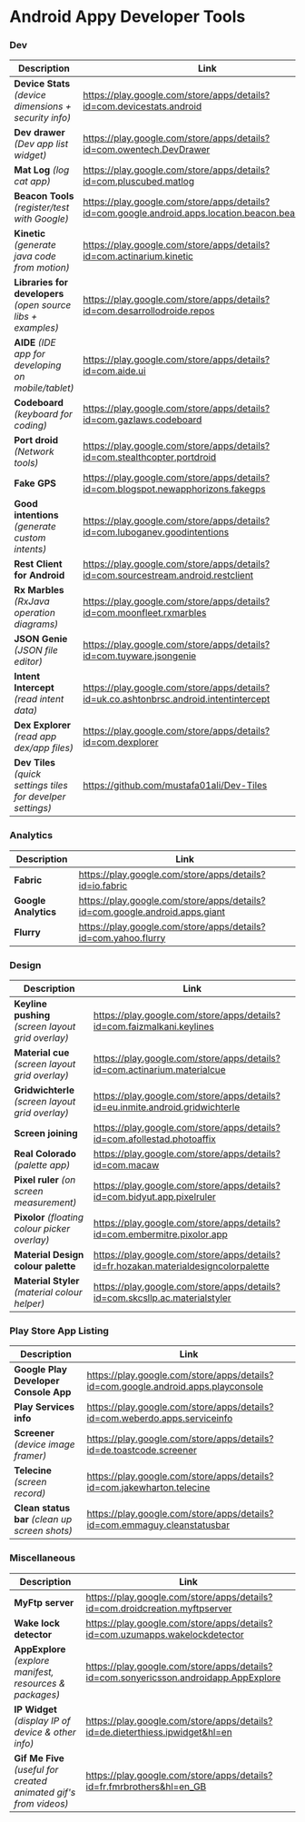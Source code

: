 # Android Appy Developer Tools

### Dev
| Description | Link |
| --- | --- |
| **Device Stats** *(device dimensions + security info)* | https://play.google.com/store/apps/details?id=com.devicestats.android | 
| **Dev drawer** *(Dev app list widget)* | https://play.google.com/store/apps/details?id=com.owentech.DevDrawer |
| **Mat Log** *(log cat app)* | https://play.google.com/store/apps/details?id=com.pluscubed.matlog |
| **Beacon Tools** *(register/test with Google)* | https://play.google.com/store/apps/details?id=com.google.android.apps.location.beacon.beacontools |
| **Kinetic** *(generate java code from motion)* | https://play.google.com/store/apps/details?id=com.actinarium.kinetic | 
| **Libraries for developers** *(open source libs + examples)* | https://play.google.com/store/apps/details?id=com.desarrollodroide.repos |
| **AIDE** *(IDE app for developing on mobile/tablet)* | https://play.google.com/store/apps/details?id=com.aide.ui | 
| **Codeboard** *(keyboard for coding)* | https://play.google.com/store/apps/details?id=com.gazlaws.codeboard | 
| **Port droid** *(Network tools)* | https://play.google.com/store/apps/details?id=com.stealthcopter.portdroid |
| **Fake GPS** | https://play.google.com/store/apps/details?id=com.blogspot.newapphorizons.fakegps |
| **Good intentions** *(generate custom intents)* | https://play.google.com/store/apps/details?id=com.luboganev.goodintentions |
| **Rest Client for Android** | https://play.google.com/store/apps/details?id=com.sourcestream.android.restclient |
| **Rx Marbles** *(RxJava operation diagrams)* | https://play.google.com/store/apps/details?id=com.moonfleet.rxmarbles |
| **JSON Genie** *(JSON file editor)* | https://play.google.com/store/apps/details?id=com.tuyware.jsongenie |
| **Intent Intercept** *(read intent data)*| https://play.google.com/store/apps/details?id=uk.co.ashtonbrsc.android.intentintercept |
| **Dex Explorer** *(read app dex/app files)* | https://play.google.com/store/apps/details?id=com.dexplorer |
| **Dev Tiles** *(quick settings tiles for develper settings)* | https://github.com/mustafa01ali/Dev-Tiles |

### Analytics
| Description | Link |
| --- | --- |
| **Fabric** | https://play.google.com/store/apps/details?id=io.fabric | 
| **Google Analytics** | https://play.google.com/store/apps/details?id=com.google.android.apps.giant | 
| **Flurry** | https://play.google.com/store/apps/details?id=com.yahoo.flurry |

### Design
| Description | Link |
| --- | --- |
| **Keyline pushing** *(screen layout grid overlay)* | https://play.google.com/store/apps/details?id=com.faizmalkani.keylines | 
| **Material cue** *(screen layout grid overlay)* | https://play.google.com/store/apps/details?id=com.actinarium.materialcue | 
| **Gridwichterle** *(screen layout grid overlay)* | https://play.google.com/store/apps/details?id=eu.inmite.android.gridwichterle |
| **Screen joining** | https://play.google.com/store/apps/details?id=com.afollestad.photoaffix | 
| **Real Colorado** *(palette app)* | https://play.google.com/store/apps/details?id=com.macaw | 
| **Pixel ruler** *(on screen measurement)* | https://play.google.com/store/apps/details?id=com.bidyut.app.pixelruler |
| **Pixolor** *(floating colour picker overlay)* | https://play.google.com/store/apps/details?id=com.embermitre.pixolor.app | 
| **Material Design colour palette** | https://play.google.com/store/apps/details?id=fr.hozakan.materialdesigncolorpalette | 
| **Material Styler** *(material colour helper)* | https://play.google.com/store/apps/details?id=com.skcsllp.ac.materialstyler | 


### Play Store App Listing
| Description | Link |
| --- | --- |
| **Google Play Developer Console App** | https://play.google.com/store/apps/details?id=com.google.android.apps.playconsole | 
| **Play Services info** | https://play.google.com/store/apps/details?id=com.weberdo.apps.serviceinfo |  
| **Screener** *(device image framer)* | https://play.google.com/store/apps/details?id=de.toastcode.screener | 
| **Telecine** *(screen record)* | https://play.google.com/store/apps/details?id=com.jakewharton.telecine |
| **Clean status bar** *(clean up screen shots)* | https://play.google.com/store/apps/details?id=com.emmaguy.cleanstatusbar |


### Miscellaneous
| Description | Link |
| --- | --- |
| **MyFtp server** | https://play.google.com/store/apps/details?id=com.droidcreation.myftpserver |
| **Wake lock detector** | https://play.google.com/store/apps/details?id=com.uzumapps.wakelockdetector |
| **AppExplore** *(explore manifest, resources & packages)* | https://play.google.com/store/apps/details?id=com.sonyericsson.androidapp.AppExplore |
| **IP Widget** *(display IP of device & other info)* | https://play.google.com/store/apps/details?id=de.dieterthiess.ipwidget&hl=en |
| **Gif Me Five** *(useful for created animated gif's from videos)* | https://play.google.com/store/apps/details?id=fr.fmrbrothers&hl=en_GB |

